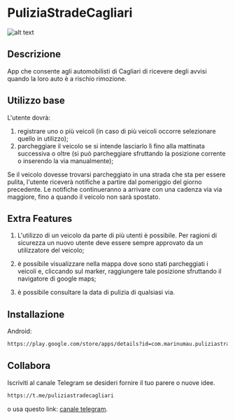 # PuliziaStradeCagliari

![alt text](https://lh3.googleusercontent.com/lpTzpUy4nMiYuzb054b7Nkmfx2Qb7Y84bqseKJHAQ0o3Ng-LehvWgUx17W1VgNUIpZK3=s360)

## Descrizione

App che consente agli automobilisti di Cagliari di ricevere degli avvisi quando la loro auto è a rischio rimozione.

## Utilizzo base

L'utente dovrà:

1) registrare uno o più veicoli (in caso di più veicoli occorre selezionare quello in utilizzo);
2) parcheggiare il veicolo se si intende lasciarlo lì fino alla mattinata successiva o oltre (si può parcheggiare sfruttando la posizione corrente o inserendo la via manualmente);

Se il veicolo dovesse trovarsi parcheggiato in una strada che sta per essere pulita, l'utente riceverà notifiche a partire dal pomeriggio del giorno precedente. Le notifiche continueranno a arrivare con una cadenza via via maggiore, fino a quando il veicolo non sarà spostato.

## Extra Features

1) L'utilizzo di un veicolo da parte di più utenti è possibile. Per ragioni di sicurezza un nuovo utente deve essere sempre approvato da un utilizzatore del veicolo;

2) è possibile visualizzare nella mappa dove sono stati parcheggiati i veicoli e, cliccando sul marker, raggiungere tale posizione sfruttando il navigatore di google maps;

3) è possibile consultare la data di pulizia di qualsiasi via.

## Installazione

Android:

```bash
https://play.google.com/store/apps/details?id=com.marinumau.puliziastradecagliari&hl=it

```

## Collabora

Iscriviti al canale Telegram se desideri fornire il tuo parere o nuove idee. 

```bash
https://t.me/puliziastradecagliari

```

o usa questo link: [canale telegram](https://t.me/puliziastradecagliari).
